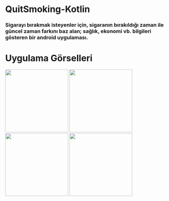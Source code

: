 # QuitSmoking-Kotlin
### Sigarayı bırakmak isteyenler için, sigaranın bırakıldığı zaman ile güncel zaman farkını baz alan; sağlık, ekonomi vb. bilgileri gösteren bir android uygulaması.


# Uygulama Görselleri
<img src="https://user-images.githubusercontent.com/77691403/140738661-7883a831-55c6-4ff4-969c-24c0eeba29bf.jpeg" width="200"> <img src="https://user-images.githubusercontent.com/77691403/140738672-e2bba9b9-6738-4a1b-9031-2654cb163312.jpeg" width="200"> <img src="https://user-images.githubusercontent.com/77691403/140738675-563daedf-75c6-4299-b73b-5ee18e228ec3.jpeg" width="200"> <img src="https://user-images.githubusercontent.com/77691403/140738683-d5f27d42-095c-4778-9d0b-edeb9a1551dc.jpg" width="200">
